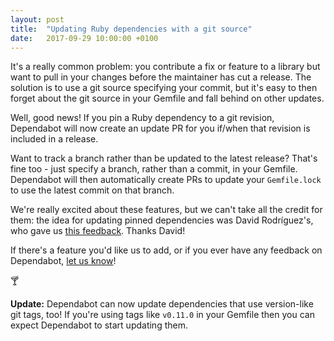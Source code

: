 ```yaml
---
layout: post
title:  "Updating Ruby dependencies with a git source"
date:   2017-09-29 10:00:00 +0100
---
```


It's a really common problem: you contribute a fix or feature to a library but
want to pull in your changes before the maintainer has cut a release. The
solution is to use a git source specifying your commit, but it's easy to then
forget about the git source in your Gemfile and fall behind on other updates.

Well, good news! If you pin a Ruby dependency to a git revision, Dependabot will
now create an update PR for you if/when that revision is included in a release.

Want to track a branch rather than be updated to the latest release? That's fine
too - just specify a branch, rather than a commit, in your Gemfile. Dependabot
will then automatically create PRs to update your `Gemfile.lock` to use the
latest commit on that branch.

We're really excited about these features, but we can't take all the credit for
them: the idea for updating pinned dependencies was David Rodríguez's, who gave
us [this feedback][feedback-request]. Thanks David!

If there's a feature you'd like us to add, or if you ever have any feedback on
Dependabot, [let us know][feedback-link]!

🍸

**Update:** Dependabot can now update dependencies that use version-like git
tags, too! If you're using tags like `v0.11.0` in your Gemfile then you can
expect Dependabot to start updating them.

[feedback-request]: https://github.com/dependabot/feedback/issues/23
[feedback-link]: https://github.com/dependabot/feedback
